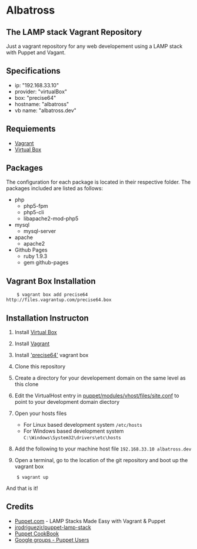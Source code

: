 # Albatross
## The LAMP stack Vagrant Repository
Just a vagrant repository for any web developement using a LAMP stack with Puppet and Vagant.

## Specifications
- ip:       "192.168.33.10"
- provider: "virtualBox"
- box:      "precise64"
- hostname: "albatross"
- vb name:  "albatross.dev"

## Requiements
- [Vagrant](https://www.vagrantup.com/)
- [Virtual Box](https://www.virtualbox.org/)

## Packages
The configuration for each package is located in their respective folder. The packages included are listed as follows: 
- php
    - php5-fpm
    - php5-cli
    - libapache2-mod-php5
- mysql
    - mysql-server    
- apache
    - apache2
- Github Pages
    - ruby 1.9.3
    - gem github-pages    
    
## Vagrant Box Installation
```
    $ vagrant box add precise64 http://files.vagrantup.com/precise64.box
```
    
## Installation Instructon
1.  Install [Virtual Box](https://www.virtualbox.org/wiki/Downloads) 
2.  Install [Vagrant](https://www.vagrantup.com/downloads.html)
3.  Install ['precise64'](#vagrant-box-installation) vagrant box
4.  Clone this repository 
5.  Create a directory for your developement domain on the same level as this clone
6.  Edit the VirtualHost entry in [puppet/modules/vhost/files/site.conf](/puppet/modules/vhost/files/site.conf) to point to your development domain diectory
7.  Open your hosts files
    -    For Linux based development system `` /etc/hosts ``
    -    For Windows based development system `` C:\Windows\System32\drivers\etc\hosts ``
    
8. Add the following to your machine host file 
``
    192.168.33.10 albatross.dev 
``
9.  Open a terminal, go to the location of the git repository and boot up the vagrant box

```
    $ vagrant up 
```


And that is it!

## Credits
- [Puppet.com](https://puppet.com/blog/lamp-stacks-made-easy-vagrant-puppet) - LAMP Stacks Made Easy with Vagrant & Puppet 
- [jrodriguezjr/puppet-lamp-stack](https://github.com/jrodriguezjr/puppet-lamp-stack)
- [Puppet CookBook](http://www.puppetcookbook.com/)
- [Google groups - Puppet Users](https://groups.google.com/forum/#!topic/puppet-users/w7D5695FCls)
